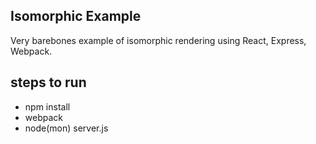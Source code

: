 Isomorphic Example
--
Very barebones example of isomorphic rendering using React, Express, Webpack.

steps to run
--
- npm install
- webpack
- node(mon) server.js
